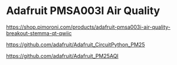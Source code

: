 # Adafruit PMSA003I Air Quality

https://shop.pimoroni.com/products/adafruit-pmsa003i-air-quality-breakout-stemma-qt-qwiic

https://github.com/adafruit/Adafruit_CircuitPython_PM25

https://github.com/adafruit/Adafruit_PM25AQI

